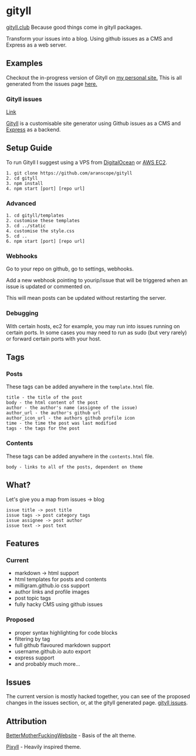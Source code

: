 # gityll
[gityll.club](http://gityll.club) Because good things come in gityll packages.

Transform your issues into a blog. Using github issues as a CMS and Express as a web server.

## Examples
Checkout the in-progress version of Gityll on <a href="http://aranlong.co.uk/contents">my personal site.</a> This is all generated from the issues page <a href="http://github.com/aranscope/aranlong.co.uk">here.</a>

### Gityll issues
<a href="http://gityll.club">Link</a>

[Gityll](https://github.com/aranscope/gityll) is a customisable site generator using Github issues as a CMS and [Express](https://expressjs.com/) as a backend.

## Setup Guide
To run Gityll I suggest using a VPS from [DigitalOcean](https://digitalocean.com) or [AWS EC2](https://aws.amazon.com).

```
1. git clone https://github.com/aranscope/gityll
2. cd gityll
3. npm install
4. npm start [port] [repo url]
```

### Advanced
```
1. cd gityll/templates
2. customise these templates
3. cd ../static
4. customise the style.css
5. cd ..
6. npm start [port] [repo url]
```

### Webhooks
Go to your repo on github, go to settings, webhooks.

Add a new webhook pointing to yourip/issue that will be triggered when an issue is updated or commented on.

This will mean posts can be updated without restarting the server.

### Debugging
With certain hosts, ec2 for example, you may run into issues running on certain ports. In some cases you may need to run as sudo (but very rarely) or forward certain ports with your host.

## Tags
### Posts
These tags can be added anywhere in the ```template.html``` file.
```
title - the title of the post
body - the html content of the post
author - the author's name (assignee of the issue)
author_url - the author's github url
author_icon_url - the authors github profile icon
time - the time the post was last modified
tags - the tags for the post
```
### Contents
These tags can be added anywhere in the ```contents.html``` file.
```
body - links to all of the posts, dependent on theme
```

## What?
Let's give you a map from issues -> blog
```
issue title -> post title
issue tags -> post category tags
issue assignee -> post author
issue text -> post text
```

## Features
### Current
- markdown -> html support
- html templates for posts and contents
- milligram.github.io css support
- author links and profile images
- post topic tags
- fully hacky CMS using github issues

### Proposed
- proper syntax highlighting for code blocks
- filtering by tag
- full github flavoured markdown support
- username.github.io auto export
- express support
- and probably much more...

## Issues
The current version is mostly hacked together, you can see of the proposed changes in the issues section, or, at the gityll generated page. <a href="http://gityll.club">gityll issues</a>.

## Attribution
<a href="http://bettermotherfuckingwebsite.com/">BetterMotherFuckingWebsite</a> - Basis of the alt theme.

<a href="http://pixyll.com/">Pixyll</a> - Heavily inspired theme.
